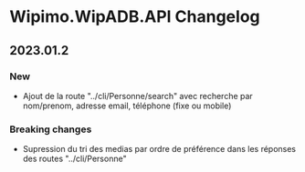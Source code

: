 # Wipimo.WipADB.API Changelog
## 2023.01.2
### New
- Ajout de la route "../cli/Personne/search" avec recherche par nom/prenom, adresse email, téléphone (fixe ou mobile)
### Breaking changes
- Supression du tri des medias par ordre de préférence dans les réponses des routes "../cli/Personne"
